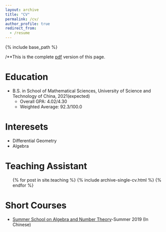 ```yaml
---
layout: archive
title: "CV"
permalink: /cv/
author_profile: true
redirect_from:
  - /resume
---
```


{% include base_path %}

/**This is the complete [pdf](https://Toxins.github.io/pdfs/MYCV.pdf) version of this page.

Education
======
* B.S. in School of Mathematical Sciences, University of Science and Technology of China, 2021(expected)
  * Overall GPA: 4.02/4.30
  * Weighted Average: 92.3/100.0

Interesets
======
* Differential Geometry
* Algebra
  
Teaching Assistant
======
  <ul>{% for post in site.teaching %}
    {% include archive-single-cv.html %}
  {% endfor %}</ul>

Short Courses
======
  * [Summer School on Algebra and Number Theory](http://anss2019.csp.escience.cn/dct/page/1)-Summer 2019 (In Chinese)
